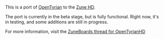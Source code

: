 This is a port of [OpenTyrian](http://code.google.com/p/opentyrian) to the [Zune HD](http://www.zune.net/zunehd).

The port is currently in the beta stage, but is fully functional.  Right now, it's in testing, and some additions are still in progress.

For more information, visit the [ZuneBoards thread for OpenTyrianHD](http://www.zuneboards.com/forums/download-openzdk-applications/56781-hd-beta-opentyrianhd-now-playable.html)
